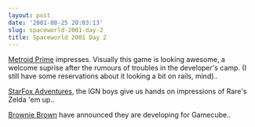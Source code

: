 ```yaml
---
layout: post
date: '2001-08-25 20:03:13'
slug: spaceworld-2001-day-2
title: Spaceworld 2001 Day 2
---
```


[Metroid Prime](http://cube.ign.com/news/37765.html) impresses. Visually this game is looking awesome, a welcome suprise after the rumours of troubles in the developer's camp. (I still have some reservations about it looking a bit on rails, mind)..

[StarFox Adventures](http://cube.ign.com/news/37766.html), the IGN boys give us hands on impressions of Rare's Zelda 'em up..

[Brownie Brown](http://www.planetgamecube.com/news.cfm?action=item&amp;id=1988) have announced they are developing for Gamecube..